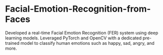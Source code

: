 # Facial-Emotion-Recognition-from-Faces
Developed a real-time Facial Emotion Recognition (FER) system using deep learning models. Leveraged PyTorch and OpenCV with a dedicated pre-trained model to classify human emotions such as happy, sad, angry, and more.
